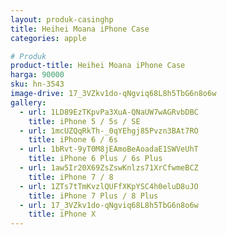 ```yaml
---
layout: produk-casinghp
title: Heihei Moana iPhone Case
categories: apple

# Produk
product-title: Heihei Moana iPhone Case
harga: 90000
sku: hn-3543
image-drive: 17_3VZkv1do-qNgviq68L8h5TbG6n8o6w
gallery:
  - url: 1LD89EzTKpvPa3XuA-QNaUW7wAGRvbDBC
    title: iPhone 5 / 5s / SE
  - url: 1mcUZQqRkTh-_0qYEhgj85Pvzn3BAt7RO
    title: iPhone 6 / 6s
  - url: 1bRvt-9yT0M8jEAmoBeAoadaE1SWVeUhT
    title: iPhone 6 Plus / 6s Plus
  - url: 1aw5Ir20X69ZsZswKnlzs71XrCfwmeBCZ
    title: iPhone 7 / 8
  - url: 1ZTs7tTmKvzlQUFfXKpYSC4h0eluD8uJO
    title: iPhone 7 Plus / 8 Plus
  - url: 17_3VZkv1do-qNgviq68L8h5TbG6n8o6w
    title: iPhone X
---
```

